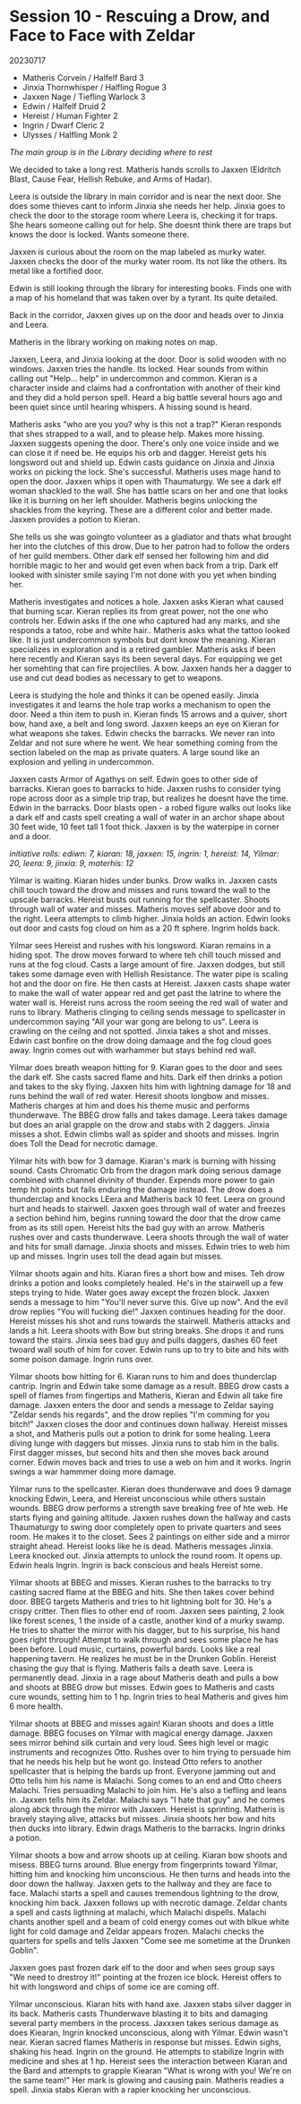 # Session 10 - Rescuing a Drow, and Face to Face with Zeldar

20230717
- Matheris Corvein / Halfelf Bard 3
- Jinxia Thornwhisper / Halfling Rogue 3
- Jaxxen Nage / Tiefling Warlock 3
- Edwin / Halfelf Druid 2
- Hereist / Human Fighter 2
- Ingrin / Dwarf Cleric 2
- Ulysses / Halfling Monk 2

_The main group is in the Library deciding where to rest_

We decided to take a long rest.  Matheris hands scrolls to Jaxxen (Eldritch Blast, Cause Fear, Hellish Rebuke, and Arms of Hadar). 

Leera is outside the library in main corridor and is near the next door. She does some thieves cant to inform Jinxia she needs her help. Jinxia goes to check the door to the storage room where Leera is, checking it for traps.  She hears someone calling out for help. She doesnt think there are traps but knows the door is locked. Wants someone there. 

Jaxxen is curious about the room on the map labeled as murky water. Jaxxen checks the door of the murky water room. Its not like the others. Its metal like a fortified door.

Edwin is still looking through the library for interesting books. Finds one with a map of his homeland that was taken over by a tyrant. Its quite detailed.

Back in the corridor, Jaxxen gives up on the door and heads over to Jinxia and Leera.

Matheris in the library working on making notes on map.

Jaxxen, Leera, and Jinxia looking at the door. Door is solid wooden with no windows. Jaxxen tries the handle. Its locked. Hear sounds from within calling out "Help... help" in undercommon and common. Kieran is a character inside and claims had a confrontation with another of their kind and they did a hold person spell. Heard a big battle several hours ago and been quiet since until hearing whispers. A hissing sound is heard.

Matheris asks "who are you you? why is this not a trap?"  Kieran responds that shes strapped to a wall, and  to please help. Makes more hissing.  Jaxxen suggests opening the door. There's only one voice inside and we can close it if need be. He equips his orb and dagger.  Hereist gets his longsword out and shield up. Edwin casts guidance on Jinxia and Jinxia works on picking the lock. She's successful. Matheris uses mage hand to open the door. Jaxxen whips it open with Thaumaturgy. We see a dark elf woman shackled to the wall. She has battle scars on her and one that looks like it is burning on her left shoulder. Matheris begins unlocking the shackles from the keyring. These are a different color and better made.  Jaxxen provides a potion to Kieran.

She tells us she was goingto volunteer as a gladiator and thats what brought her into the clutches of this drow. Due to her patron had to follow the orders of her guild members. Other dark elf sensed her following him and did horrible magic to her and would get even when back from a trip. Dark elf looked with sinister smile saying I'm not done with you yet when binding her.

Matheris investigates and notices a hole. Jaxxen asks Kieran what caused that burning scar. Kieran replies its from great power, not the one who controls her. Edwin asks if the one who captured had any marks, and she responds a tatoo, robe and white hair.. Matheris asks what the tattoo looked like. It is just undercommon symbols but dont know the meaning. Kieran specializes in exploration and is a retired gambler.  Matheris asks if been here recently and Kieran says its been several days.  For equipping we get her somehting that can fire projectiles. A bow.  Jaxxen hands her a dagger to use and cut dead bodies as necessary to get to weapons.

Leera is studying the hole and thinks it can be opened easily. Jinxia investigates it and learns the hole trap works a mechanism to open the door. Need a thin item to push in. Kieran finds 15 arrows and a quiver, short bow, hand axe, a belt and long sword. Jaxxen keeps an eye on Kieran for what weapons she takes. Edwin checks the barracks. We never ran into Zeldar and not sure where he went. We hear something coming from the section labeled on the map as private quaters. A large sound like an explosion and yelling in undercommon.

Jaxxen casts Armor of Agathys on self. Edwin goes to other side of barracks. Kieran goes to barracks to hide. Jaxxen rushs to consider tying rope across door as a simple trip trap, but realizes he doesnt have the time. Edwin in the barracks. Door blasts open - a robed figure walks out looks like a dark elf and casts spell creating a wall of water in an archor shape about 30 feet wide, 10 feet tall 1 foot thick. Jaxxen is by the waterpipe in corner and a door.

_initiative rolls: ediwn: 7, kiaran: 18, jaxxen: 15, ingrin: 1, hereist: 14, Yilmar: 20, leera: 9, jinxia: 9, materhis: 12_

Yilmar is waiting. Kiaran hides under bunks. Drow walks in. Jaxxen casts chill touch toward the drow and misses and runs toward the wall to the upscale barracks. Hereist busts out running for the spellcaster. Shoots through wall of water and misses. Matheris moves self above door and to the right. Leera attempts to climb higher. Jinxia holds an action. Edwin looks out door and casts fog cloud on him as a 20 ft sphere. Ingrim holds back.

Yilmar sees Hereist and rushes with his longsword. Kiaran remains in a hiding spot. The drow moves forward to where teh chill touch missed and runs at the fog cloud. Casts a large amount of fire. Jaxxen dodges, but still takes some damage even with Hellish Resistance. The water pipe is scaling hot and the door on fire. He then casts at Hereist.  Jaxxen casts shape water to make the wall of water appear red and get past the latrine to where the water wall is. Hereist runs across the room seeing the red wall of water and runs to library. Matheris clinging to ceiling sends message to spellcaster in undercommon saying "All your war gong are belong to us". Leera is crawling on the ceilng and not spotted. Jinxia takes a shot and misses. Edwin cast bonfire on the drow doing damaage and the fog cloud goes away. Ingrin comes out with warhammer but stays behind red wall.

Yilmar does breath weapon hitting for 9. Kiaran goes to the door and sees the dark elf. She casts sacred flame and hits. Dark elf then drinks a potion and takes to the sky flying. Jaxxen hits him with lightning damage for 18 and runs behind the wall of red water. Heresit shoots longbow and misses. Matheris charges at him and does his theme music and performs thunderwave. The BBEG drow falls and takes damage. Leera takes damage but does an arial grapple on the drow and stabs with 2 daggers. Jinxia misses a shot. Edwin climbs wall as spider and shoots and misses. Ingrin does Toll the Dead for necrotic damage.

Yilmar hits with bow for 3 damage. Kiaran's mark is burning with hissing sound. Casts Chromatic Orb from the dragon mark doing serious damage combined with channel divinity of thunder. Expends more power to gain temp hit points but fails enduring the damage instead. The drow does a thunderclap and knocks LEera and Matheris back 10 feet. Leera on ground hurt and heads to stairwell. Jaxxen goes through wall of water and freezes a section behind him, begins running toward the door that the drow came from as its still open. Hereist hits the bad guy with an arrow. Matheris rushes over and casts thunderwave. Leera shoots through the wall of water and hits for small damage. Jinxia shoots and misses. Edwin tries to web him up and misses. Ingrin uses toll the dead again but misses.

Yilmar shoots again and hits. Kiaran fires a short bow and mises. Teh drow drinks a potion and looks completely healed. He's in the stairwell up a few steps trying to hide. Water goes away except the frozen block. Jaxxen sends a message to him "You'll never surve this. Give up now". And the evil drow replies "You will fucking die!"  Jaxxen continues heading for the door.  Hereist misses his shot and runs towards the stairwell. Matheris attacks and lands a hit. Leera shoots with Bow but string breaks. She drops it and runs toward the stairs. Jinxia sees bad guy and pulls daggers, dashes 60 feet twoard wall south of him for cover. Edwin runs up to try to bite and hits with some poison damage. Ingrin runs over.

Yilmar shoots bow hitting for 6. Kiaran runs to him and does thunderclap cantrip. Ingrin and Edwin take some damage as a result. BBEG drow casts a spell of flames from fingertips and Matheris, Kieran and Edwin all take fire damage. Jaxxen enters the door and sends a message to Zeldar saying "Zeldar sends his regards", and the drow replies "I'm comming for you bitch!" Jaxxen closes the door and continues down hallway.  Hereist misses a shot, and Matheris pulls out a potion to drink for some healing. Leera diving lunge with daggers but misses. Jinxia runs to stab him in the balls. First dagger misses, but second hits and then she moves back around corner. Edwin moves back and tries to use a web on him and it works. Ingrin swings a war hammmer doing more damage.

Yilmar runs to the spellcaster. Kieran does thunderwave and does 9 damage knocking Edwin, Leera, and Hereist unconscious while others sustain wounds.  BBEG drow performs a strength save breaking free of hte web. He starts flying and gaining altitude. Jaxxen rushes down the hallway and casts Thaumaturgy to swing door completely open to private quarters and sees room. He makes it to the closet. Sees 2 paintings on either side and a mirror straight ahead.  Hereist looks like he is dead. Matheris messages Jinxia. Leera knocked out. Jinxia attempts to unlock the round room. It opens up. Edwin heals Ingrin. Ingrin is back conscious and heals Hereist some. 

Yilmar shoots at BBEG and misses. Kieran rushes to the barracks to try casting sacred flame at the BBEG and hits. She then takes cover behind door. BBEG targets Matheris and tries to hit lightning bolt for 30. He's a crispy critter. Then flies to other end of room.  Jaxxen sees painting, 2 look like forest scenes, 1 the inside of a castle, another kind of a murky swamp. He tries to shatter the mirror with his dagger, but to his surprise, his hand goes right through! Attempt to walk through and sees some place he has been before. Loud music, curtains, powerful bards. Looks like a real happening tavern. He realizes he must be in the Drunken Goblin.  Hereist chasing the guy that is flying. Matheris fails a death save. Leera is permanently dead. Jinxia in a rage about Matheris death and pulls a bow and shoots at BBEG drow but misses. Edwin goes to Matheris and casts cure wounds, setting him to 1 hp. Ingrin tries to heal Matheris and gives him 6 more health.

Yilmar shoots at BBEG and misses again! Kiaran shoots and does a little damage. BBEG focuses on Yilmar with magical energy damage. Jaxxen sees mirror behind silk curtain and very loud. Sees high level or magic instruments and recognizes Otto. Rushes over to him trying to persuade him that he needs his help but he wont go. Instead Otto refers to another spellcaster that is helping the bards up front. Everyone jamming out and Otto tells him his name is Malachi. Song comes to an end and Otto cheers Malachi. Tries persuading Malachi to join him. He's also a tiefling and leans in. Jaxxen tells him its Zeldar. Malachi says "I hate that guy" and he comes along abck through the mirror with Jaxxen.  Hereist is sprinting. Matheris is bravely staying alive, attacks but misses. Jinxia shoots her bow and hits then ducks into library. Edwin drags Matheris to the barracks. Ingrin drinks a potion.

Yilmar shoots a bow and arrow shoots up at ceiling. Kiaran bow shoots and misess. BBEG turns around. Blue energy from fingerprints toward Yilmar, hitting him and knocking him unconscious. He then turns and heads into the door down the hallway.  Jaxxen gets to the hallway and they are face to face. Malachi starts a spell and causes tremendous lightning to the drow, knocking him back. Jaxxen follows up with necrotic damage. Zeldar chants a spell and casts ligthning at malachi, which Malachi dispells. Malachi chants another spell and a beam of cold energy comes out with blkue white light for cold damage and Zeldar appears frozen.  Malachi checks the quarters for spells and tells Jaxxen "Come see me sometime at the Drunken Goblin". 

Jaxxen goes past frozen dark elf to the door and when sees group says "We need to drestroy it!" pointing at the frozen ice block. Hereist offers to hit with longsword and chips of some ice are coming off. 

Yilmar unconscious. Kiaran hits with hand axe. Jaxxen stabs silver dagger in its back. Matheris casts Thunderwave blasting it to bits and damaging several party members in the process. Jaxxxen takes serious damage as does Kiearan, Ingrin knocked unconscious, along with Yilmar. Edwin wasn't near.  Kieran sacred flames Matheris in response but misses. Edwin sighs, shaking his head. Ingrin on the ground. He attempts to stabilize Ingrin with medicine and shes at 1 hp. Hereist sees the interaction between Kiaran and the Bard and attempts to grapple Kiearan "What is wrong with you! We're on the same team!" Her mark is glowing and causing pain. Matheris readies a spell. Jinxia stabs Kieran with a rapier knocking her unconscious.
